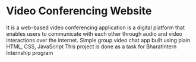 # Video Conferencing Website 

It is a web-based video conferencing application is a digital platform that enables users to communicate with each other through audio and video interactions over the internet.
Simple group video chat app built using plain HTML, CSS, JavaScript
This project is done as a task for BharatIntern Internship program

